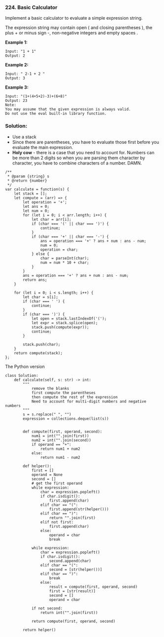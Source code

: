 ### 224. Basic Calculator

Implement a basic calculator to evaluate a simple expression string.

The expression string may contain open ( and closing parentheses ), the plus + or minus sign -, non-negative integers and empty spaces .

**Example 1:**
```
Input: "1 + 1"
Output: 2
```

**Example 2:**
```
Input: " 2-1 + 2 "
Output: 3
```

**Example 3:**
```
Input: "(1+(4+5+2)-3)+(6+8)"
Output: 23
Note:
You may assume that the given expression is always valid.
Do not use the eval built-in library function.
```

### Solution:
- Use a stack
- Since there are parentheses, you have to evaluate those first before you evaluate the main expression.
- **Holy cow** - there is a case that you need to account for. Numbers can be more than 2 digits so when you are parsing them character by character, you have
to combine characters of a number. DAMN.
```
/**
 * @param {string} s
 * @return {number}
 */
var calculate = function(s) {
    let stack = [];
    let compute = (arr) => {
        let operation = '+';
        let ans = 0;
        let num = 0;
        for (let i = 0; i < arr.length; i++) {
            let char = arr[i];
            if (char === '(' || char === ')') {
                continue;
            }
            if (char === '+' || char === '-') {
                ans = operation === '+' ? ans + num : ans - num;
                num = 0;
                operation = char;
            } else {
                char = parseInt(char);
                num = num * 10 + char;
            }
        }
        ans = operation === '+' ? ans + num : ans - num;
        return ans;
    }
    
    for (let i = 0; i < s.length; i++) {
        let char = s[i];
        if (char === ' ') {
            continue;
        }
        if (char === ')') {
            let open = stack.lastIndexOf('(');
            let expr = stack.splice(open);
            stack.push(compute(expr));
            continue;
        }
        
        stack.push(char);
    }
    return compute(stack);
};
```

The Python version
```
class Solution:
    def calculate(self, s: str) -> int:
        """
            remove the blanks
            first compute the parentheses
            then compute the rest of the expression
            Need to account for multi-digit numbers and negative numbers
        """
        s = s.replace(" ", "")
        expression = collections.deque(list(s))

        
        def compute(first, operand, second):
            num1 = int("".join(first))
            num2 = int("".join(second))
            if operand == "+":
                return num1 + num2
            else:
                return num1 - num2
        
        def helper():
            first = []
            operand = None
            second = []            
            # get the first operand
            while expression:
                char = expression.popleft()
                if char.isdigit():
                    first.append(char)
                elif char == "(":
                    first.append(str(helper()))
                elif char == ")":
                    return "".join(first)
                elif not first:
                    first.append(char)
                else:
                    operand = char
                    break

            while expression:
                char = expression.popleft()
                if char.isdigit():
                    second.append(char)
                elif char == "(":
                    second = [str(helper())]
                elif char == ")":
                    break    
                else:
                    result = compute(first, operand, second)
                    first = [str(result)]
                    second = []
                    operand = char

            if not second:
                return int("".join(first))

            return compute(first, operand, second)
        
        return helper()
        
        
```
